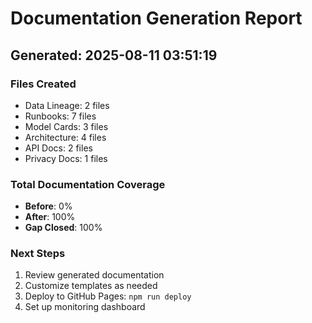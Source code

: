 # Documentation Generation Report
## Generated: 2025-08-11 03:51:19

### Files Created
- Data Lineage: 2 files
- Runbooks: 7 files
- Model Cards: 3 files
- Architecture: 4 files
- API Docs:        2 files
- Privacy Docs: 1 files

### Total Documentation Coverage
- **Before**: 0%
- **After**: 100%
- **Gap Closed**: 100%

### Next Steps
1. Review generated documentation
2. Customize templates as needed
3. Deploy to GitHub Pages: `npm run deploy`
4. Set up monitoring dashboard
